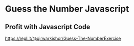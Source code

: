 # Guess the Number Javascript
## Profit with Javascript Code
https://repl.it/@girwarkishor/Guess-The-NumberExercise

